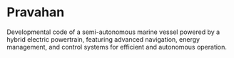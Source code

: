 # Pravahan
Developmental code of a semi-autonomous marine vessel powered by a hybrid electric powertrain, featuring advanced navigation, energy management, and control systems for efficient and autonomous operation.
